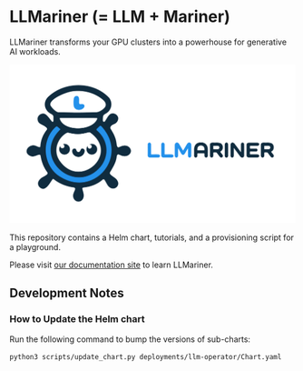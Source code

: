 # LLMariner (= LLM + Mariner)

LLMariner transforms your GPU clusters into a powerhouse for generative AI workloads.

![alt text](https://github.com/llmariner/.github/blob/main/images/logo.png?raw=true)

This repository contains a Helm chart, tutorials, and a provisioning script for a playground.

Please visit [our documentation site](https://llmariner.readthedocs.io/) to learn LLMariner.

## Development Notes

### How to Update the Helm chart

Run the following command to bump the versions of sub-charts:

```console
python3 scripts/update_chart.py deployments/llm-operator/Chart.yaml
```
